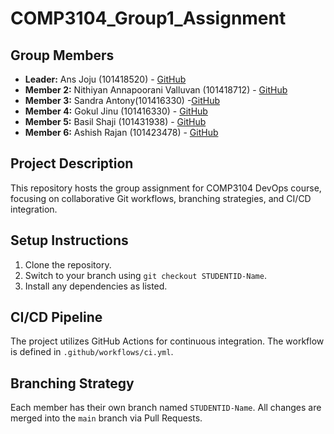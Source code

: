 # COMP3104_Group1_Assignment
## Group Members
- **Leader:**  Ans Joju (101418520) - [GitHub](https://github.com/ansj99)
- **Member 2:** Nithiyan Annapoorani Valluvan (101418712) - [GitHub](https://github.com/ItsNithiyan)  
- **Member 3:** Sandra Antony(101416330) -[GitHub](https://github.com/Sandra2503)
- **Member 4:** Gokul Jinu (101416330) - [GitHub](https://github.com/gokulJinu01)
- **Member 5:** Basil Shaji (101431938) - [GitHub](https://github.com/BasilShaji07)
- **Member 6:** Ashish Rajan (101423478) - [GitHub](https://github.com/AshishhRajan)

## Project Description
This repository hosts the group assignment for COMP3104 DevOps course, focusing on 
collaborative Git workflows, branching strategies, and CI/CD integration.
## Setup Instructions
1. Clone the repository.
2. Switch to your branch using `git checkout STUDENTID-Name`.
3. Install any dependencies as listed.
## CI/CD Pipeline
The project utilizes GitHub Actions for continuous integration. The workflow is defined 
in `.github/workflows/ci.yml`.
## Branching Strategy
Each member has their own branch named `STUDENTID-Name`. All changes are 
merged into the `main` branch via Pull Requests.
